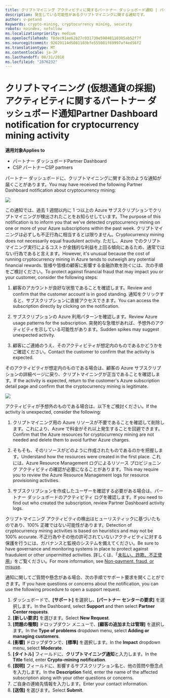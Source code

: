 ```yaml
---
title: クリプトマイニング アクティビティに関するパートナー ダッシュボード通知 | パートナー ダッシュボード
description: 発生している可能性があるクリプトマイニングに関する通知です。
author: v-petand
Keywords: crypto-mining, cryptocurrency mining, security
robots: noindex, nofollow
ms.localizationpriority: medium
ms.openlocfilehash: f8dec91ae62b27c031739e59848118395ab52f7f
ms.sourcegitcommit: 92629114d5081103bfe555081f69997af4ed56f2
ms.translationtype: MT
ms.contentlocale: ja-JP
ms.lasthandoff: 08/31/2018
ms.locfileid: "2876232"
---
```

# <a name="partner-dashboard-notification-for-cryptocurrency-mining-activity"></a><span data-ttu-id="68b7b-103">クリプトマイニング (仮想通貨の採掘) アクティビティに関するパートナー ダッシュボード通知</span><span class="sxs-lookup"><span data-stu-id="68b7b-103">Partner Dashboard notification for cryptocurrency mining activity</span></span>

**<span data-ttu-id="68b7b-104">適用対象</span><span class="sxs-lookup"><span data-stu-id="68b7b-104">Applies to</span></span>**

-  <span data-ttu-id="68b7b-105">パートナー ダッシュボード</span><span class="sxs-lookup"><span data-stu-id="68b7b-105">Partner Dashboard</span></span>
-  <span data-ttu-id="68b7b-106">CSP パートナー</span><span class="sxs-lookup"><span data-stu-id="68b7b-106">CSP partners</span></span>

<span data-ttu-id="68b7b-107">パートナー ダッシュボードに、クリプトマイニングに関する次のような通知が届くことがあります。</span><span class="sxs-lookup"><span data-stu-id="68b7b-107">You may have received the following Partner Dashboard notification about cryptocurrency mining:</span></span>
 
![](images/crypto1.png)

<span data-ttu-id="68b7b-108">この通知では、過去 1 週間以内に 1 つ以上の Azure サブスクリプションでクリプトマイニングが検出されたことをお知らせしています。</span><span class="sxs-lookup"><span data-stu-id="68b7b-108">The purpose of this notification is to inform you that we've detected cryptocurrency mining on one or more of your Azure subscriptions within the past week.</span></span> <span data-ttu-id="68b7b-109">クリプトマイニングは必ずしも不正行為に相当するとは限りません。</span><span class="sxs-lookup"><span data-stu-id="68b7b-109">Cryptocurrency mining does not necessarily equal fraudulent activity.</span></span> <span data-ttu-id="68b7b-110">ただし、Azure でのクリプトマイニング実行によるコストが金銭的な利益を上回る傾向にあるため、通常ではない行為であると言えます。</span><span class="sxs-lookup"><span data-stu-id="68b7b-110">However, it's unusual because the cost of running cryptocurrency mining in Azure tends to outweigh any potential financial rewards.</span></span> <span data-ttu-id="68b7b-111">皆様や皆様の顧客に影響する金融詐欺を防ぐには、次の手順をご検討ください。</span><span class="sxs-lookup"><span data-stu-id="68b7b-111">To protect against financial fraud that may impact you or your customer, consider the following steps:</span></span>

1.  <span data-ttu-id="68b7b-112">顧客のアカウントが良好な状態であることを確認します。</span><span class="sxs-lookup"><span data-stu-id="68b7b-112">Review and confirm that the customer account is in good standing.</span></span> <span data-ttu-id="68b7b-113">通知をクリックすると、サブスクリプションに直接アクセスできます。</span><span class="sxs-lookup"><span data-stu-id="68b7b-113">You can access the subscription directly by clicking on the notification.</span></span>

2.  <span data-ttu-id="68b7b-114">サブスクリプションの Azure 利用パターンを確認します。</span><span class="sxs-lookup"><span data-stu-id="68b7b-114">Review Azure usage patterns for the subscription.</span></span> <span data-ttu-id="68b7b-115">突発的な急増があれば、予想外のアクティビティを示している可能性があります。</span><span class="sxs-lookup"><span data-stu-id="68b7b-115">Sudden spikes may suggest unexpected activity.</span></span>

3.  <span data-ttu-id="68b7b-116">顧客にご連絡のうえ、そのアクティビティが想定内のものであるかどうかをご確認ください。</span><span class="sxs-lookup"><span data-stu-id="68b7b-116">Contact the customer to confirm that the activity is expected.</span></span>

<span data-ttu-id="68b7b-117">そのアクティビティが想定内のものである場合は、顧客の Azure サブスクリプションの詳細ページに戻り、クリプトマイニングが正当であることを確認します。</span><span class="sxs-lookup"><span data-stu-id="68b7b-117">If the activity is expected, return to the customer's Azure subscription detail page and confirm that the cryptocurrency mining is legitimate.</span></span> 


![](images/crypto2.png)

<span data-ttu-id="68b7b-118">アクティビティが予想外のものである場合は、以下をご検討ください。</span><span class="sxs-lookup"><span data-stu-id="68b7b-118">If the activity is unexpected, consider the following:</span></span>

1.  <span data-ttu-id="68b7b-119">クリプトマイニング用の Azure リソースが不要であることを確認して削除します。これにより、Azure で料金がそれ以上発生することを回避できます。</span><span class="sxs-lookup"><span data-stu-id="68b7b-119">Confirm that the Azure resources for cryptocurrency mining are not needed and delete them to avoid further Azure charges.</span></span>

2.  <span data-ttu-id="68b7b-120">そもそも、そのリソースがどのように作成されたものであるのかを把握します。</span><span class="sxs-lookup"><span data-stu-id="68b7b-120">Understand how the resources were created in the first place.</span></span> <span data-ttu-id="68b7b-121">これには、Azure Resource Management ログによるリソース プロビジョニング アクティビティの確認が必要になることがあります。</span><span class="sxs-lookup"><span data-stu-id="68b7b-121">This may require you to review the Azure Resource Management logs for resource provisioning activities.</span></span>

3.  <span data-ttu-id="68b7b-122">サブスクリプションを作成したユーザーを確認する必要がある場合は、パートナー ダッシュボードのアクティビティ ログを確認します。</span><span class="sxs-lookup"><span data-stu-id="68b7b-122">If you need to find out who created the subscription, review Partner Dashboard activity logs.</span></span>

<span data-ttu-id="68b7b-123">クリプトマイニング アクティビティの検出はヒューリスティックに基づいたものであり、100% 正確ではない可能性があります。</span><span class="sxs-lookup"><span data-stu-id="68b7b-123">Detection of cryptocurrency mining activities is based on heuristics and may not be 100% accurate.</span></span> <span data-ttu-id="68b7b-124">不正行為やその他の許可されていないアクティビティに対する保護を行うには、ガバナンスと監視のシステムを備えてください。</span><span class="sxs-lookup"><span data-stu-id="68b7b-124">Be sure to have governance and monitoring systems in place to protect against fraudulent or other unpermitted activities.</span></span> <span data-ttu-id="68b7b-125">詳しくは、「[未払い、詐欺、不正使用](https://docs.microsoft.com/partner-center/non-payment--fraud--or-misuse)」をご覧ください。</span><span class="sxs-lookup"><span data-stu-id="68b7b-125">For more information, see [Non-payment, fraud, or misuse](https://docs.microsoft.com/partner-center/non-payment--fraud--or-misuse).</span></span>

<span data-ttu-id="68b7b-126">通知に関してご質問や懸念がある場合、次の手順でサポート要求を開くことができます。</span><span class="sxs-lookup"><span data-stu-id="68b7b-126">If you have questions or concerns about the notification, you can use the following procedure to open a support request.</span></span>

1.  <span data-ttu-id="68b7b-127">ダッシュボードで、**[サポート]** を選択し、**[パートナー センターの要求]** を選択します。</span><span class="sxs-lookup"><span data-stu-id="68b7b-127">In the Dashboard, select **Support** and then select **Partner Center requests**.</span></span>
3.  <span data-ttu-id="68b7b-128">**[新しい要求]** を選びます。</span><span class="sxs-lookup"><span data-stu-id="68b7b-128">Select **New Request**.</span></span> 
4.  <span data-ttu-id="68b7b-129">**[問題の種類]** ドロップダウン メニューで、**[顧客の追加または管理]** を選択します。</span><span class="sxs-lookup"><span data-stu-id="68b7b-129">In the **Type of problems** dropdown menu, select **Adding or managing customers**.</span></span>
5.  <span data-ttu-id="68b7b-130">**[影響]** ドロップダウンで、**[標準]** を選択します。</span><span class="sxs-lookup"><span data-stu-id="68b7b-130">In the **Impact** dropdown menu, select **Moderate**.</span></span>
6.  <span data-ttu-id="68b7b-131">**[タイトル]** フィールドに、**クリプトマイニング通知**と入力します。</span><span class="sxs-lookup"><span data-stu-id="68b7b-131">In the **Title** field, enter **Crypto-mining notification**.</span></span>
7.  <span data-ttu-id="68b7b-132">**[説明]** フィールドに、影響するサブスクリプション名と、他の質問や懸念点を入力します。</span><span class="sxs-lookup"><span data-stu-id="68b7b-132">In the **Description** field, enter the name of the affected subscription along with your other questions or concerns.</span></span> 
8.  <span data-ttu-id="68b7b-133">ご自身の連絡先情報を入力します。</span><span class="sxs-lookup"><span data-stu-id="68b7b-133">Enter your contact information.</span></span>
9.  <span data-ttu-id="68b7b-134">**[送信]** を選びます。</span><span class="sxs-lookup"><span data-stu-id="68b7b-134">Select **Submit**.</span></span>



